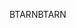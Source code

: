 <span data-ttu-id="da4d1-101">BTARN</span><span class="sxs-lookup"><span data-stu-id="da4d1-101">BTARN</span></span>
